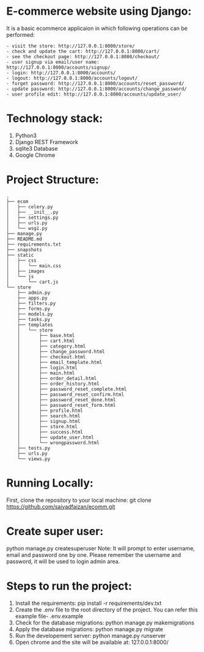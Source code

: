 # E-commerce website using Django:
It is a basic ecommerce applicaion in which following operations can be performed:

    - visit the store: http://127.0.0.1:8000/store/
    - check and update the cart: http://127.0.0.1:8000/cart/
    - see the checkout page: http://127.0.0.1:8000/checkout/
    - user signup via email/user name: http://127.0.0.1:8000/accounts/signup/
    - login: http://127.0.0.1:8000/accounts/
    - logout: http://127.0.0.1:8000/accounts/logout/
    - forget password: http://127.0.0.1:8000/accounts/reset_password/ 
    - update password: http://127.0.0.1:8000/accounts/change_password/
    - user profile edit: http://127.0.0.1:8000/accounts/update_user/

# Technology stack:
1. Python3
2. Django REST Framework
3. sqlite3 Database
4. Google Chrome

# Project Structure:
```
.
├── ecom
│   ├── celery.py
│   ├── __init__.py
│   ├── settings.py
│   ├── urls.py
│   └── wsgi.py
├── manage.py
├── README.md
├── requirements.txt
├── snapshots
├── static
│   ├── css
│   │   └── main.css
│   ├── images
│   └── js
│       └── cart.js
└── store
    ├── admin.py
    ├── apps.py
    ├── filters.py
    ├── forms.py
    ├── models.py
    ├── tasks.py
    ├── templates
    │   └── store
    │       ├── base.html
    │       ├── cart.html
    │       ├── category.html
    │       ├── change_password.html
    │       ├── checkout.html
    │       ├── email_template.html
    │       ├── login.html
    │       ├── main.html
    │       ├── order_detail.html
    │       ├── order_history.html
    │       ├── password_reset_complete.html
    │       ├── password_reset_confirm.html
    │       ├── password_reset_done.html
    │       ├── password_reset_form.html
    │       ├── profile.html
    │       ├── search.html
    │       ├── signup.html
    │       ├── store.html
    │       ├── success.html
    │       ├── update_user.html
    │       └── wrongpassword.html
    ├── tests.py
    ├── urls.py
    └── views.py
```

# Running Locally:
First, clone the repository to your local machine:
git clone https://github.com/saiyadfaizan/ecomm.git

# Create super user:
python manage.py createsuperuser 
Note: It will prompt to enter username, email and password one by one. Please remember the username and password,
it will be used to login admin area.

# Steps to run the project:
1. Install the requirements: pip install -r requirements/dev.txt
2. Create the .env file to the root directory of the project. You can refer this example file- .env.example
2. Check for the database migrations: python manage.py makemigrations
3. Apply the database migrations: python manage.py migrate
4. Run the developement server: python manage.py runserver
5. Open chrome and the site will be available at: 127.0.0.1:8000/
